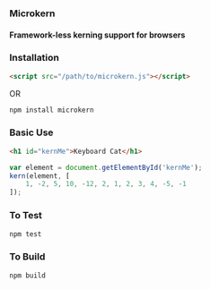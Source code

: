 ### Microkern
#### Framework-less kerning support for browsers

### Installation
```html
<script src="/path/to/microkern.js"></script>
```

OR

```bash
npm install microkern
```

### Basic Use
```html
<h1 id="kernMe">Keyboard Cat</h1>
```

```js
var element = document.getElementById('kernMe');
kern(element, [
    1, -2, 5, 10, -12, 2, 1, 2, 3, 4, -5, -1
]);
```

### To Test
```bash
npm test
```

### To Build
```bash
npm build
```
